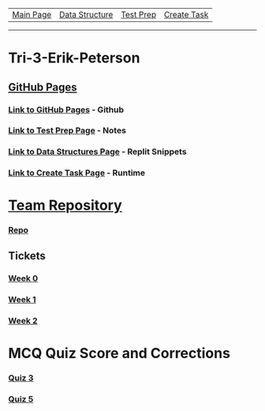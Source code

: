 <table>
    <tr>
        <td><a href="https://maboinjd.github.io/Tri-3-Erik-Peterson/">Main Page</a></td>
        <td><a href="https://maboinjd.github.io/Tri-3-Erik-Peterson/datastructure">Data Structure </a></td>
        <td><a href="https://maboinjd.github.io/Tri-3-Erik-Peterson/testprep">Test Prep </a></td>
        <td><a href="https://maboinjd.github.io/Tri-3-Erik-Peterson/createtask">Create Task</a></td>
    </tr>
</table>
<hr>

# Tri-3-Erik-Peterson

## <u>GitHub Pages</u>

### [Link to GitHub Pages](https://github.com/MaBoinjd/Tri-3-Erik-Peterson) - Github
### [Link to Test Prep Page](https://maboinjd.github.io/Tri-3-Erik-Peterson/testprep) - Notes
### [Link to Data Structures Page](https://maboinjd.github.io/Tri-3-Erik-Peterson/datastructure) - Replit Snippets
### [Link to Create Task Page](https://maboinjd.github.io/Tri-3-Erik-Peterson/createtask) - Runtime

# <u> Team Repository</u>

### [Repo](https://github.com/NinjaBreadLord/grup-grass)

## Tickets

### [Week 0](https://github.com/NinjaBreadLord/grup-grass/issues/5)
### [Week 1](https://github.com/NinjaBreadLord/grup-grass/issues/18)
### [Week 2](https://github.com/NinjaBreadLord/grup-grass/issues/21)

# MCQ Quiz Score and Corrections

### [Quiz 3](https://github.com/MaBoinjd/Tri-3-Erik-Peterson/blob/main/Quiz3%20MCQ.md)
### [Quiz 5](https://github.com/MaBoinjd/Tri-3-Erik-Peterson/blob/main/Quiz5%20MCQ.md)
